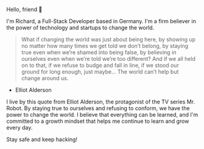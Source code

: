 Hello, friend 👋

I'm Richard, a Full-Stack Developer based in Germany. I'm a firm believer in the power of technology and startups to change the world.

> What if changing the world was just about being here, by showing up no matter how many times we get told we don’t belong, by staying true even when we’re shamed into being false, by believing in ourselves even when we’re told we’re too different? And if we all held on to that, if we refuse to budge and fall in line, if we stood our ground for long enough, just maybe… The world can’t help but change around us.

- Elliot Alderson

I live by this quote from Elliot Alderson, the protagonist of the TV series Mr. Robot. By staying true to ourselves and refusing to conform, we have the power to change the world. I believe that everything can be learned, and I'm committed to a growth mindset that helps me continue to learn and grow every day.

Stay safe and keep hacking!
